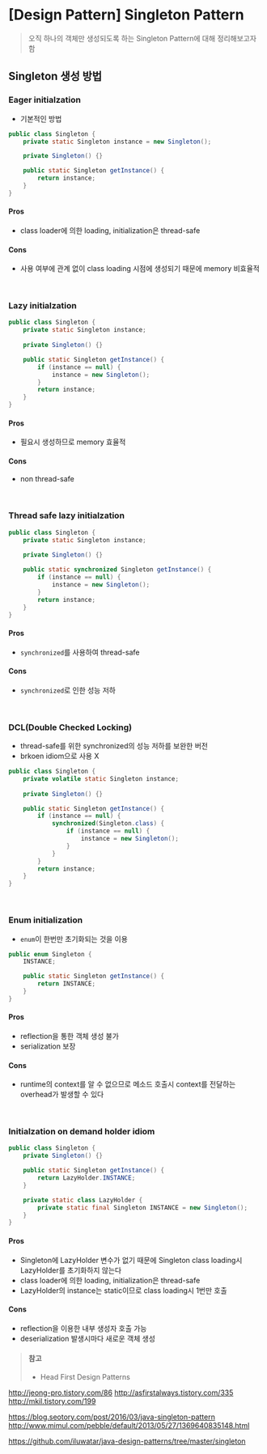 # [Design Pattern] Singleton Pattern
> 오직 하나의 객체만 생성되도록 하는 Singleton Pattern에 대해 정리해보고자 함





## Singleton 생성 방법

### Eager initialzation
* 기본적인 방법
```java
public class Singleton {
    private static Singleton instance = new Singleton();

    private Singleton() {}

    public static Singleton getInstance() {
        return instance;
    }
}
```
#### Pros
* class loader에 의한 loading, initialization은 thread-safe

#### Cons
* 사용 여부에 관계 없이 class loading 시점에 생성되기 때문에 memory 비효율적

<br>

### Lazy initialzation
```java
public class Singleton {
    private static Singleton instance;
    
    private Singleton() {}

    public static Singleton getInstance() {
        if (instance == null) {
            instance = new Singleton();
        }
        return instance;
    }
}
```
#### Pros
* 필요시 생성하므로 memory 효율적

#### Cons
* non thread-safe

<br>

### Thread safe lazy initialzation
```java
public class Singleton {
    private static Singleton instance;
    
    private Singleton() {}

    public static synchronized Singleton getInstance() {
        if (instance == null) {
            instance = new Singleton();
        }
        return instance;
    }
}
```
#### Pros
* `synchronized`를 사용하여 thread-safe

#### Cons
* `synchronized`로 인한 성능 저하

<br>

### DCL(Double Checked Locking)
* thread-safe를 위한 synchronized의 성능 저하를 보완한 버전
* brkoen idiom으로 사용 X
```java
public class Singleton {
    private volatile static Singleton instance;
    
    private Singleton() {}

    public static Singleton getInstance() {
        if (instance == null) {
            synchronized(Singleton.class) {
                if (instance == null) {
                    instance = new Singleton();
                }
            }
        }    
        return instance;
    }
}
```

<br>

### Enum initialization
* `enum`이 한번만 초기화되는 것을 이용
```java
public enum Singleton {
    INSTANCE;

    public static Singleton getInstance() {
        return INSTANCE;
    }
}
```
#### Pros
* reflection을 통한 객체 생성 불가
* serialization 보장

#### Cons
* runtime의 context를 알 수 없으므로 메소드 호출시 context를 전달하는 overhead가 발생할 수 있다

<br>

### Initialzation on demand holder idiom
```java
public class Singleton {
    private Singleton() {}

    public static Singleton getInstance() {
        return LazyHolder.INSTANCE;
    }

    private static class LazyHolder {
        private static final Singleton INSTANCE = new Singleton();
    }
}
```

#### Pros
* Singleton에 LazyHolder 변수가 없기 때문에 Singleton class loading시 LazyHolder를 초기화하지 않는다
* class loader에 의한 loading, initialization은 thread-safe
* LazyHolder의 instance는 static이므로 class loading시 1번만 호출

#### Cons
* reflection을 이용한 내부 생성자 호출 가능
* deserialization 발생시마다 새로운 객체 생성







> #### 참고
> * Head First Design Patterns





http://jeong-pro.tistory.com/86
http://asfirstalways.tistory.com/335
http://mkil.tistory.com/199

https://blog.seotory.com/post/2016/03/java-singleton-pattern
http://www.mimul.com/pebble/default/2013/05/27/1369640835148.html

https://github.com/iluwatar/java-design-patterns/tree/master/singleton
